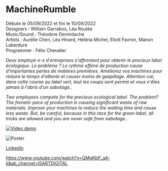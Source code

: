 # MachineRumble

Débute le 05/09/2022 et fini le 10/09/2022<br>
Designers : William Garrabos, Léa Roulée<br>
Music/Sound : Théodore Demirdache<br>
Artists : Aurélie Chen, Léa Hinard, Héléna Michel, Eliott Favron, Manon Laberdure<br>
Programmer : Félix Chevalier

_Deux employé-e-s d'entreprises s'affrontent pour obtenir le precieux label écologique. Le problème ? Le rythme efféné de production cause d'importantes pertes de matières premières. Améliorez vos machines pour réduire le temps d'attente et causer moins de gaspillage. Attention car, dans cette course au label vert, tout les coups sont permis et vous n'êtes jamais à l'abris d'un sabotage.._

_Two employees compete for the precious ecological label. The problem? The frenetic pace of production is causing significant waste of raw materials. Improve your machines to reduce the waiting time and cause less waste. But, be careful, because in this race for the green label, all tricks are allowed and you are never safe from sabotage.._

[![Video demo](https://media.discordapp.net/attachments/763144350086856735/1130238738862182421/image.png?width=1200&height=676)](https://www.youtube.com/watch?v=7zEAe51sBaU)

![Poster](https://media.discordapp.net/attachments/763144350086856735/1130237920838680626/MACHINERUMBLE_AFFICHE.png?width=478&height=676)

[LinkedIn](https://www.linkedin.com/posts/isart-digital-paris_gameweek-activity-6974030991711432704-46OK/?utm_source=share&utm_medium=member_desktop)

https://www.youtube.com/watch?v=QMgKbP_aA-k&ab_channel=ISARTDIGITAL
